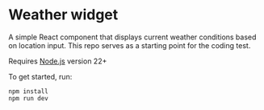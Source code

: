 # Weather widget

A simple React component that displays current weather conditions based on location input. This repo serves as a starting point for the coding test.

Requires [Node.js](https://nodejs.org/en/) version 22+

To get started, run:

```
npm install
npm run dev
```
